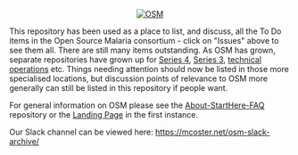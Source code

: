 <center>
<a href="http://opensourcemalaria.org">
  <img src="http://opensourcemalaria.org/images/OSM-logo@2x.png" alt="OSM" style="border:0;">
</a>
</center>

This repository has been used as a place to list, and discuss, all the To Do items in the Open Source Malaria consortium - click on "Issues" above to see them all. There are still many items outstanding. As OSM has grown, separate repositories have grown up for [Series 4](https://github.com/OpenSourceMalaria/Series4), [Series 3](https://github.com/OpenSourceMalaria/Series3), [technical operations](https://github.com/OpenSourceMalaria/TechOps) etc. Things needing attention should now be listed in those more specialised locations, but discussion points of relevance to OSM more generally can still be listed in this repository if people want.

For general information on OSM please see the [About-StartHere-FAQ](https://github.com/OpenSourceMalaria/About-StartHere-FAQ) repository or the [Landing Page](http://opensourcemalaria.org/) in the first instance.

Our Slack channel can be viewed here: https://mcoster.net/osm-slack-archive/

